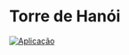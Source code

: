 # Torre de Hanói 

[![Aplicação](https://img.shields.io/badge/Aplicação-TorreHanoi-FF4500?style=flat-square)](https://hanoitowerjop.netlify.app/)